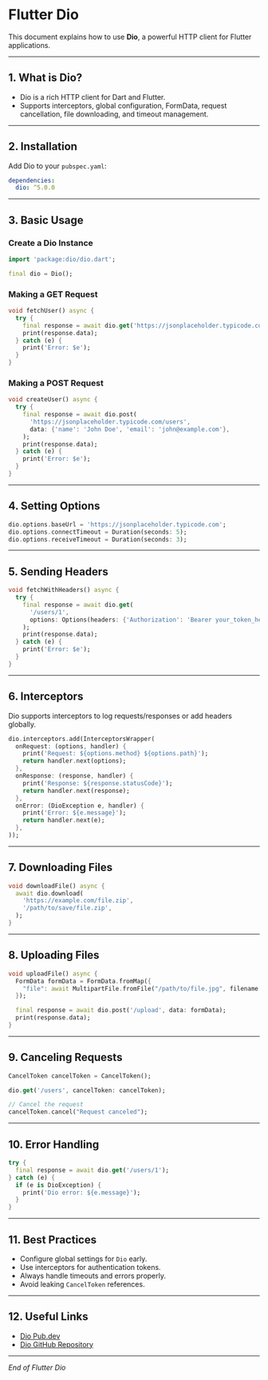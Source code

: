 # Flutter Dio

This document explains how to use **Dio**, a powerful HTTP client for Flutter applications.

---

## 1. What is Dio?

- Dio is a rich HTTP client for Dart and Flutter.
- Supports interceptors, global configuration, FormData, request cancellation, file downloading, and timeout management.

---

## 2. Installation

Add Dio to your `pubspec.yaml`:

```yaml
dependencies:
  dio: ^5.0.0
```

---

## 3. Basic Usage

### Create a Dio Instance

```dart
import 'package:dio/dio.dart';

final dio = Dio();
```

### Making a GET Request

```dart
void fetchUser() async {
  try {
    final response = await dio.get('https://jsonplaceholder.typicode.com/users/1');
    print(response.data);
  } catch (e) {
    print('Error: $e');
  }
}
```

### Making a POST Request

```dart
void createUser() async {
  try {
    final response = await dio.post(
      'https://jsonplaceholder.typicode.com/users',
      data: {'name': 'John Doe', 'email': 'john@example.com'},
    );
    print(response.data);
  } catch (e) {
    print('Error: $e');
  }
}
```

---

## 4. Setting Options

```dart
dio.options.baseUrl = 'https://jsonplaceholder.typicode.com';
dio.options.connectTimeout = Duration(seconds: 5);
dio.options.receiveTimeout = Duration(seconds: 3);
```

---

## 5. Sending Headers

```dart
void fetchWithHeaders() async {
  try {
    final response = await dio.get(
      '/users/1',
      options: Options(headers: {'Authorization': 'Bearer your_token_here'}),
    );
    print(response.data);
  } catch (e) {
    print('Error: $e');
  }
}
```

---

## 6. Interceptors

Dio supports interceptors to log requests/responses or add headers globally.

```dart
dio.interceptors.add(InterceptorsWrapper(
  onRequest: (options, handler) {
    print('Request: ${options.method} ${options.path}');
    return handler.next(options);
  },
  onResponse: (response, handler) {
    print('Response: ${response.statusCode}');
    return handler.next(response);
  },
  onError: (DioException e, handler) {
    print('Error: ${e.message}');
    return handler.next(e);
  },
));
```

---

## 7. Downloading Files

```dart
void downloadFile() async {
  await dio.download(
    'https://example.com/file.zip',
    '/path/to/save/file.zip',
  );
}
```

---

## 8. Uploading Files

```dart
void uploadFile() async {
  FormData formData = FormData.fromMap({
    "file": await MultipartFile.fromFile("/path/to/file.jpg", filename: "file.jpg"),
  });

  final response = await dio.post('/upload', data: formData);
  print(response.data);
}
```

---

## 9. Canceling Requests

```dart
CancelToken cancelToken = CancelToken();

dio.get('/users', cancelToken: cancelToken);

// Cancel the request
cancelToken.cancel("Request canceled");
```

---

## 10. Error Handling

```dart
try {
  final response = await dio.get('/users/1');
} catch (e) {
  if (e is DioException) {
    print('Dio error: ${e.message}');
  }
}
```

---

## 11. Best Practices

- Configure global settings for `Dio` early.
- Use interceptors for authentication tokens.
- Always handle timeouts and errors properly.
- Avoid leaking `CancelToken` references.

---

## 12. Useful Links

- [Dio Pub.dev](https://pub.dev/packages/dio)
- [Dio GitHub Repository](https://github.com/cfug/dio)

---

*End of Flutter Dio*

